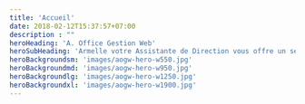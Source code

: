 ```yaml
---
title: 'Accueil'
date: 2018-02-12T15:37:57+07:00
description : ""
heroHeading: 'A. Office Gestion Web'
heroSubHeading: 'Armelle votre Assistante de Direction vous offre un service personnalisé, sur site ou à distance'
heroBackgroundsm: 'images/aogw-hero-w550.jpg'
heroBackgroundmd: 'images/aogw-hero-w950.jpg'
heroBackgroundlg: 'images/aogw-hero-w1250.jpg'
heroBackgroundxl: 'images/aogw-hero-w1900.jpg'
---
```

